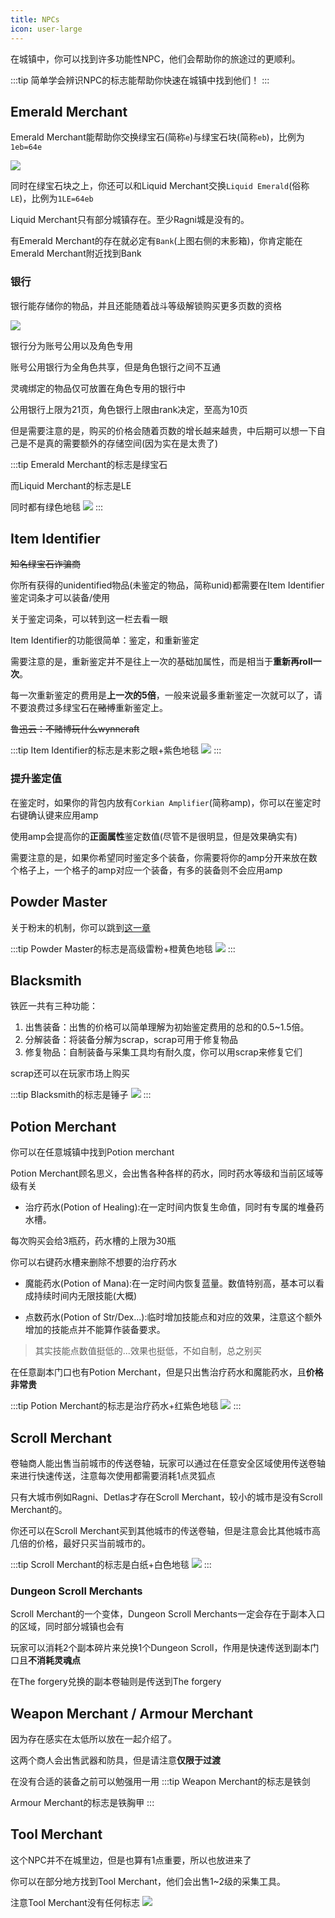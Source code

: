 ```yaml
---
title: NPCs
icon: user-large
---
```


在城镇中，你可以找到许多功能性NPC，他们会帮助你的旅途过的更顺利。

:::tip
简单学会辨识NPC的标志能帮助你快速在城镇中找到他们！
:::

## Emerald Merchant

Emerald Merchant能帮助你交换绿宝石(简称`e`)与绿宝石块(简称`eb`)，比例为`1eb=64e`

![](/assets/img/bank1.jpg)

同时在绿宝石块之上，你还可以和Liquid Merchant交换`Liquid Emerald`(俗称`LE`)，比例为`1LE=64eb`

Liquid Merchant只有部分城镇存在。至少Ragni城是没有的。

有Emerald Merchant的存在就必定有`Bank`(上图右侧的末影箱)，你肯定能在Emerald Merchant附近找到Bank

### 银行

银行能存储你的物品，并且还能随着战斗等级解锁购买更多页数的资格

![](/assets/img/bank4.jpg)

银行分为账号公用以及角色专用

账号公用银行为全角色共享，但是角色银行之间不互通

灵魂绑定的物品仅可放置在角色专用的银行中

公用银行上限为21页，角色银行上限由rank决定，至高为10页

但是需要注意的是，购买的价格会随着页数的增长越来越贵，中后期可以想一下自己是不是真的需要额外的存储空间(因为实在是太贵了)

:::tip
Emerald Merchant的标志是绿宝石

而Liquid Merchant的标志是LE

同时都有绿色地毯
![](/assets/img/bank2.jpg)
:::

## Item Identifier
~~知名绿宝石诈骗商~~

你所有获得的unidentified物品(未鉴定的物品，简称unid)都需要在Item Identifier鉴定词条才可以装备/使用

关于鉴定词条，可以转到这一栏去看一眼

Item Identifier的功能很简单：鉴定，和重新鉴定

需要注意的是，重新鉴定并不是往上一次的基础加属性，而是相当于**重新再roll一次**。

每一次重新鉴定的费用是**上一次的5倍**，一般来说最多重新鉴定一次就可以了，请不要浪费过多绿宝石在~~赌博~~重新鉴定上。

~~鲁迅云：不赌博玩什么wynncraft~~

:::tip
Item Identifier的标志是末影之眼+紫色地毯
![](/assets/img/identification1.jpg)
:::

### 提升鉴定值
在鉴定时，如果你的背包内放有`Corkian Amplifier`(简称amp)，你可以在鉴定时右键确认键来应用amp

使用amp会提高你的**正面属性**鉴定数值(尽管不是很明显，但是效果确实有)

需要注意的是，如果你希望同时鉴定多个装备，你需要将你的amp分开来放在数个格子上，一个格子的amp对应一个装备，有多的装备则不会应用amp

## Powder Master

关于粉末的机制，你可以跳到[这一章](/WynncraftCNguide/guide/powder.html)

:::tip
Powder Master的标志是高级雷粉+橙黄色地毯
![](/assets/img/powder1.jpg)
:::

## Blacksmith

铁匠一共有三种功能：

1. 出售装备：出售的价格可以简单理解为初始鉴定费用的总和的0.5~1.5倍。
2. 分解装备：将装备分解为scrap，scrap可用于修复物品
3. 修复物品：自制装备与采集工具均有耐久度，你可以用scrap来修复它们

scrap还可以在玩家市场上购买


:::tip
Blacksmith的标志是锤子
![](/assets/img/blacksmith1.jpg)
:::

## Potion Merchant
你可以在任意城镇中找到Potion merchant

Potion Merchant顾名思义，会出售各种各样的药水，同时药水等级和当前区域等级有关

+ 治疗药水(Potion of Healing):在一定时间内恢复生命值，同时有专属的堆叠药水槽。

每次购买会给3瓶药，药水槽的上限为30瓶

你可以右键药水槽来删除不想要的治疗药水

+ 魔能药水(Potion of Mana):在一定时间内恢复蓝量。数值特别高，基本可以看成持续时间内无限技能(大概)

+ 点数药水(Potion of Str/Dex...):临时增加技能点和对应的效果，注意这个额外增加的技能点并不能算作装备要求。
>其实技能点数值挺低的...效果也挺低，不如自制，总之别买

在任意副本门口也有Potion Merchant，但是只出售治疗药水和魔能药水，且**价格非常贵**

:::tip
Potion Merchant的标志是治疗药水+红紫色地毯
![](/assets/img/potion1.jpg)
:::

## Scroll Merchant
卷轴商人能出售当前城市的传送卷轴，玩家可以通过在任意安全区域使用传送卷轴来进行快速传送，注意每次使用都需要消耗1点灵狐点

只有大城市例如Ragni、Detlas才存在Scroll Merchant，较小的城市是没有Scroll Merchant的。

你还可以在Scroll Merchant买到其他城市的传送卷轴，但是注意会比其他城市高几倍的价格，最好只买当前城市的。

:::tip
Scroll Merchant的标志是白纸+白色地毯
![](/assets/img/scroll.jpg)
:::

### Dungeon Scroll Merchants
Scroll Merchant的一个变体，Dungeon Scroll Merchants一定会存在于副本入口的区域，同时部分城镇也会有

玩家可以消耗2个副本碎片来兑换1个Dungeon Scroll，作用是快速传送到副本门口且**不消耗灵魂点**

在The forgery兑换的副本卷轴则是传送到The forgery

## Weapon Merchant / Armour Merchant
因为存在感实在太低所以放在一起介绍了。

这两个商人会出售武器和防具，但是请注意**仅限于过渡**

在没有合适的装备之前可以勉强用一用
:::tip
Weapon Merchant的标志是铁剑

Armour Merchant的标志是铁胸甲
:::

## Tool Merchant
这个NPC并不在城里边，但是也算有1点重要，所以也放进来了

你可以在部分地方找到Tool Merchant，他们会出售1~2级的采集工具。

注意Tool Merchant没有任何标志
![](/assets/img/toolmerchant1.jpg)